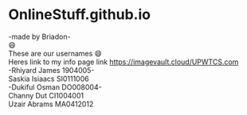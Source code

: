 # OnlineStuff.github.io
-made by Briadon-<br>
:smile:<br>These are our usernames :smile:
<br>Heres link to my info page link https://imagevault.cloud/UPWTCS.com<br>
-Rhiyard James 1904005-
<br>Saskia Isiaacs SI0111006<br>
-Dukiful Osman DO008004-
<br>Channy Dut CI1004001<br>
Uzair Abrams MA0412012
